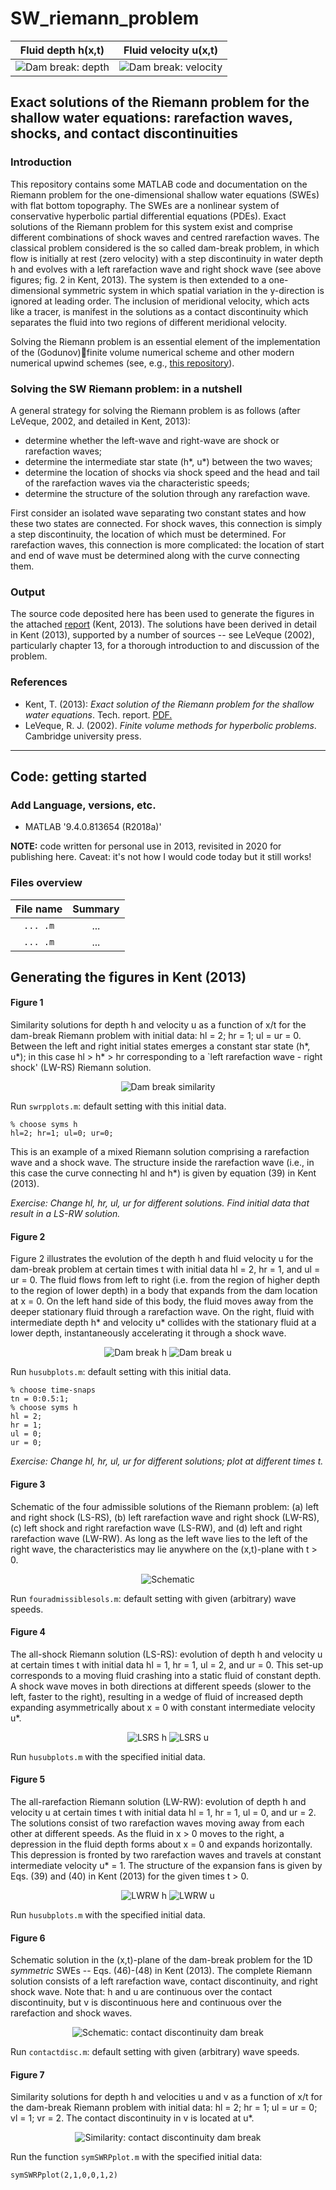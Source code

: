 # SW_riemann_problem
Fluid depth h(x,t)           |  Fluid velocity u(x,t)
:-------------------------:|:-------------------------:
![Dam break: depth](figs/hfig.png)  |  ![Dam break: velocity](figs/ufig.png)


## Exact solutions of the Riemann problem for the shallow water equations: rarefaction waves, shocks, and contact discontinuities


### Introduction
This repository contains some MATLAB code and documentation on the Riemann problem for the one-dimensional shallow water equations (SWEs) with flat bottom topography. The SWEs are a nonlinear system of conservative hyperbolic partial differential equations (PDEs).
Exact solutions of the Riemann problem for this system exist and comprise different combinations of shock waves and centred rarefaction waves. The classical problem considered is the so called dam-break problem, in which flow is initially at rest (zero velocity) with a step discontinuity in water depth h and evolves with a left rarefaction wave and right shock wave (see above figures; fig. 2 in Kent, 2013).
The system is then extended to a one-dimensional symmetric system in which spatial variation in the y-direction is ignored at leading order. The inclusion of meridional velocity, which acts like a tracer, is manifest in the solutions as a contact discontinuity which separates the fluid into two regions of different meridional velocity.

Solving the Riemann problem is an essential element of the implementation of the (Godunov)finite volume numerical scheme and other modern numerical upwind schemes (see, e.g., [this repository](https://github.com/tkent198/wellbalanced_SW_DGFEM)).

### Solving the SW Riemann problem: in a nutshell
A general strategy for solving the Riemann problem is as follows (after LeVeque, 2002, and detailed in Kent, 2013):
 * determine whether the left-wave and right-wave are shock or rarefaction waves;
 * determine the intermediate star state (h*, u*) between the two waves;
 * determine the location of shocks via shock speed and the head and tail of the rarefaction waves via the characteristic speeds;
 * determine the structure of the solution through any rarefaction wave.

First consider an isolated wave separating two constant states and how these two states are connected. For shock waves, this connection is simply a step discontinuity, the location of which must be determined. For rarefaction waves, this connection is more complicated: the location of start and end of wave must be determined along with the curve connecting them.

### Output
The source code deposited here has been used to generate the figures in the attached [report](SWRiem.pdf) (Kent, 2013). The solutions have been derived in detail in Kent (2013), supported by a number of sources -- see LeVeque (2002), particularly chapter 13, for a thorough introduction to and discussion of the problem.

<!-- ---
## Contents

* [Introduction](#introduction)
  * [Motivation](#motivation)
  * [Description](#A-brief-description-of-Wetropolis)
  * [Taster](#taster)
  * [References](#references)
* [Getting started](#getting-started)
* [Code overview](#files-overview)
  * [MATLAB](#matlab)
  * [Python](#python)
* [Preliminary simulations](#preliminary-simulations)
--- -->


### References
* Kent, T. (2013): *Exact solution of the Riemann problem for the shallow water equations*. Tech. report. [PDF.](SWRiem.pdf)
* LeVeque, R. J. (2002). *Finite volume methods for hyperbolic problems*. Cambridge university press.
----

## Code: getting started
### Add Language, versions, etc.
* MATLAB '9.4.0.813654 (R2018a)'

**NOTE:** code written for personal use in 2013, revisited in 2020 for publishing here. Caveat: it's not how I would code today but it still works!

### Files overview

File name                   |  Summary
:--------------------------:|:--------------------------:
```... .m```       |  ...
```... .m```    | ...


## Generating the figures in Kent (2013)
#### Figure 1
Similarity solutions for depth h and velocity u as a function of x/t for the dam-break Riemann problem with initial data: hl = 2; hr = 1; ul = ur = 0. Between the left and right initial states emerges a constant star state (h*, u*); in this case hl > h* > hr corresponding to a `left rarefaction wave - right shock' (LW-RS) Riemann solution.

<!-- ![Dam break similarity](figs/LWRSdambreak.png) -->
<p align="center">
  <img src="figs/LWRSdambreak.png" alt="Dam break similarity"/>
</p>

Run ```swrpplots.m```: default setting with this initial data.

```
% choose syms h
hl=2; hr=1; ul=0; ur=0;
```

This is an example of a mixed Riemann solution comprising a rarefaction wave and a shock wave. The structure inside the rarefaction wave (i.e., in this case the curve connecting hl and h*) is given by equation (39) in Kent (2013).

*Exercise: Change hl, hr, ul, ur for different solutions. Find initial data that result in a LS-RW solution.*

#### Figure 2

Figure 2 illustrates the evolution of the depth h and fluid velocity u for the dam-break problem at certain times t with initial data hl = 2, hr = 1, and ul = ur = 0. The fluid  flows from left to right (i.e. from the region of higher depth to the region of lower depth) in a body that expands from the dam location at x = 0. On the left hand side of this body, the fluid moves away from the deeper stationary fluid through a rarefaction wave. On the right, fluid with intermediate depth h* and velocity u* collides with the stationary fluid at a lower depth, instantaneously accelerating it through a shock wave.

<p align="center">
  <img src="figs/hfig.png" alt="Dam break h"/>
  <img src="figs/ufig.png" alt="Dam break u"/>
</p>

Run ```husubplots.m```: default setting with this initial data.

```
% choose time-snaps
tn = 0:0.5:1;
% choose syms h
hl = 2;
hr = 1;
ul = 0;
ur = 0;
```

*Exercise: Change hl, hr, ul, ur for different solutions; plot at different times t.*

#### Figure 3

Schematic of the four admissible solutions of the Riemann problem: (a) left and right shock (LS-RS), (b) left rarefaction wave and right shock (LW-RS), (c) left shock and right rarefaction wave (LS-RW), and (d) left and right rarefaction wave (LW-RW). As long as the left wave lies to the left of the right wave, the characteristics may lie anywhere on the (x,t)-plane with t > 0.

<p align="center">
  <img src="figs/schemfoursols.png" alt="Schematic"/>
</p>

Run ```fouradmissiblesols.m```: default setting with given (arbitrary) wave speeds.

#### Figure 4
The all-shock Riemann solution (LS-RS): evolution of depth h and velocity u at certain times t with initial data hl = 1, hr = 1, ul = 2, and ur = 0. This set-up corresponds to a moving fluid crashing into a static fluid of constant depth. A shock wave moves in both directions at different speeds (slower to the left, faster to the right), resulting in a wedge of fluid of increased depth expanding asymmetrically about x = 0 with constant intermediate velocity u*.

<p align="center">
  <img src="figs/hLSRS.png" alt="LSRS h"/>
  <img src="figs/uLSRS.png" alt="LSRS u"/>
</p>

Run ```husubplots.m``` with the specified initial data.

#### Figure 5

The all-rarefaction Riemann solution (LW-RW): evolution of depth h and velocity u at certain times t with initial data hl = 1, hr = 1, ul = 0, and ur = 2. The solutions consist of two rarefaction waves moving away from each other at different speeds. As the fluid in x > 0 moves to the right, a depression in the fluid depth forms about x = 0 and expands horizontally. This depression is fronted by two rarefaction waves and travels at constant intermediate velocity u* = 1. The structure of the expansion fans is given by Eqs. (39) and (40) in Kent (2013) for the given times t > 0.

<p align="center">
  <img src="figs/hLWRW.png" alt="LWRW h"/>
  <img src="figs/uLWRW.png" alt="LWRW u"/>
</p>

Run ```husubplots.m``` with the specified initial data.

#### Figure 6

Schematic solution in the (x,t)-plane of the dam-break problem for the 1D *symmetric* SWEs -- Eqs. (46)-(48) in Kent (2013). The complete Riemann solution consists of a left rarefaction wave, contact discontinuity, and right shock wave. Note that: h and u are continuous over the contact discontinuity, but v is discontinuous here and continuous over the rarefaction and shock waves.

<p align="center">
  <img src="figs/schemcontact.png" alt="Schematic: contact discontinuity dam break"/>
</p>

Run ```contactdisc.m```: default setting with given (arbitrary) wave speeds.

#### Figure 7

Similarity solutions for depth h and velocities u and v as a function of x/t for the dam-break Riemann problem with initial data: hl = 2; hr = 1; ul = ur = 0; vl = 1; vr = 2. The contact discontinuity in v is located at u*.

<p align="center">
  <img src="figs/LWRSdambreakcontact.png" alt="Similarity: contact discontinuity dam break"/>
</p>

Run the function ```symSWRPplot.m``` with the specified initial data:

```
symSWRPplot(2,1,0,0,1,2)
```
